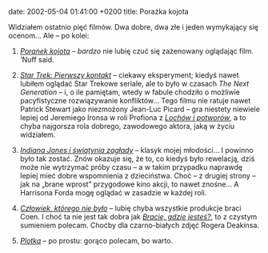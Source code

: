 date: 2002-05-04 01:41:00 +0200
title: Porażka kojota

Widziałem ostatnio pięć filmów. Dwa dobre, dwa złe i jeden wymykający się ocenom… Ale – po kolei:

1. <cite>[Poranek kojota](http://filmweb.pl/aa=8790,fbinfo.xml '…na filmweb.pl')</cite> – _bardzo_ nie lubię czuć się zażenowany oglądając film. ’Nuff said.

2. <cite>[Star Trek: Pierwszy kontakt](http://imdb.com/Title?0117731 'Resistance is Futile')</cite> – ciekawy eksperyment; kiedyś nawet lubiłem oglądać Star Trekowe seriale, ale to było w czasach <cite>The Next Generation</cite> – i, o ile pamiętam, wtedy w fabule chodziło o możliwie pacyfistyczne rozwiązywanie konfliktów… Tego filmu nie ratuje nawet Patrick Stewart jako niezmożony Jean-Luc Picard – gra niestety niewiele lepiej od Jeremiego Ironsa w roli Profiona z <cite>[Lochów i potworów](http://imdb.com/Title?0190374 'This is no game')</cite>, a to chyba najgorsza rola dobrego, zawodowego aktora, jaką w życiu widziałem.

3. <cite>[Indiana Jones i świątynia zagłady](http://imdb.com/Title?0087469 'If adventure has a name… it must be Indiana Jones')</cite> – klasyk mojej młodości… I powinno było tak zostać. Znów okazuje się, że to, co kiedyś było rewelacją, dziś może nie wytrzymać próby czasu – a w takim przypadku naprawdę lepiej mieć dobre wspomnienia z dzieciństwa. Choć – z drugiej strony – jak na „brane wprost” przygodowe kino akcji, to nawet znośne… A Harrisona Forda mogę oglądać w zasadzie w każdej roli.

4. <cite>[Człowiek, którego nie było](http://imdb.com/Title?0243133 '„The Man Who Wasn’t There” na imdb.com')</cite> – lubię chyba wszystkie produkcje braci Coen. I choć ta nie jest tak dobra jak <cite>[Bracie, gdzie jesteś?](http://imdb.com/Title?0190590 'They have a plan, but not a clue')</cite>, to z czystym sumieniem polecam. Choćby dla czarno-białych zdjęć Rogera Deakinsa.

5. <cite>[Plotka](http://imdb.com/Title?0243493 '„Le placard” na imdb.com')</cite> – po prostu: gorąco polecam, bo warto.
